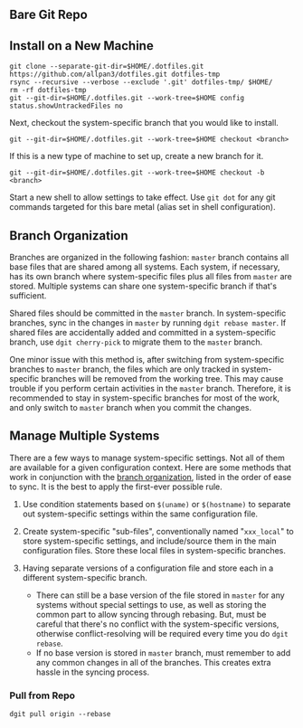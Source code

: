 
## Bare Git Repo

## Install on a New Machine
```
git clone --separate-git-dir=$HOME/.dotfiles.git https://github.com/allpan3/dotfiles.git dotfiles-tmp
rsync --recursive --verbose --exclude '.git' dotfiles-tmp/ $HOME/
rm -rf dotfiles-tmp
git --git-dir=$HOME/.dotfiles.git --work-tree=$HOME config status.showUntrackedFiles no
```
Next, checkout the system-specific branch that you would like to install.
```
git --git-dir=$HOME/.dotfiles.git --work-tree=$HOME checkout <branch>
```
If this is a new type of machine to set up, create a new branch for it.
```
git --git-dir=$HOME/.dotfiles.git --work-tree=$HOME checkout -b <branch>
```
Start a new shell to allow settings to take effect.
Use `git dot` for any git commands targeted for this bare metal (alias set in shell configuration).

## Branch Organization
Branches are organized in the following fashion: `master` branch contains all base files that are shared among all systems. Each system, if necessary, has its own branch where system-specific files plus all files from `master` are stored. Multiple systems can share one system-specific branch if that's sufficient. 

Shared files should be committed in the `master` branch. In system-specific branches, sync in the changes in `master` by running `dgit rebase master`.
If shared files are accidentally added and committed in a system-specific branch, use `dgit cherry-pick` to migrate them to the `master` branch.

One minor issue with this method is, after switching from system-specific branches to `master` branch, the files which are only tracked in system-specific branches will be removed from the working tree. This may cause trouble if you perform certain activities in the `master` branch. Therefore, it is recommended to stay in system-specific branches for most of the work, and only switch to `master` branch when you commit the changes.


## Manage Multiple Systems

There are a few ways to manage system-specific settings. Not all of them are available for a given configuration context. Here are some methods that work in conjunction with the [branch organization](#branch-organization), listed in the order of ease to sync. It is the best to apply the first-ever possible rule.

1. Use condition statements based on `$(uname)` or `$(hostname)` to separate out system-specific settings within the same configuration file.

2. Create system-specific "sub-files", conventionally named "`xxx_local`" to store system-specific settings, and include/source them in the main configuration files. Store these local files in system-specific branches.
3. Having separate versions of a configuration file and store each in a different system-specific branch. 

   - There can still be a base version of the file stored in `master` for any systems without special settings to use, as well as storing the common part to allow syncing through rebasing. But, must be careful that there's no conflict with the system-specific versions, otherwise conflict-resolving will be required every time you do `dgit rebase`.
   - If no base version is stored in `master` branch, must remember to add any common changes in all of the branches. This creates extra hassle in the syncing process.

### Pull from Repo
```
dgit pull origin --rebase
```
